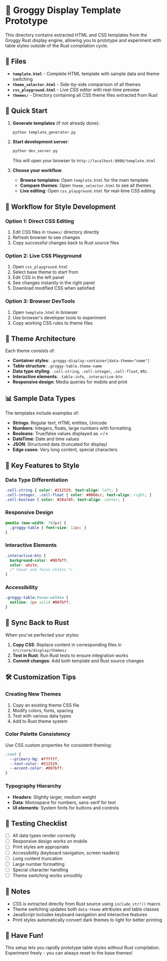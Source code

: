 # 🎨 Groggy Display Template Prototype

This directory contains extracted HTML and CSS templates from the Groggy Rust display engine, allowing you to prototype and experiment with table styles outside of the Rust compilation cycle.

## 📁 Files

- **`template.html`** - Complete HTML template with sample data and theme switching
- **`theme_selector.html`** - Side-by-side comparison of all themes
- **`css_playground.html`** - Live CSS editor with real-time preview
- **`themes/`** - Directory containing all CSS theme files extracted from Rust

## 🚀 Quick Start

1. **Generate templates** (if not already done):
   ```bash
   python template_generator.py
   ```

2. **Start development server**:
   ```bash
   python dev_server.py
   ```
   This will open your browser to `http://localhost:8000/template.html`

3. **Choose your workflow**:
   - **Browse templates**: Open `template.html` for the main template
   - **Compare themes**: Open `theme_selector.html` to see all themes
   - **Live editing**: Open `css_playground.html` for real-time CSS editing

## 🎯 Workflow for Style Development

### Option 1: Direct CSS Editing
1. Edit CSS files in `themes/` directory directly
2. Refresh browser to see changes
3. Copy successful changes back to Rust source files

### Option 2: Live CSS Playground
1. Open `css_playground.html`
2. Select base theme to start from
3. Edit CSS in the left panel
4. See changes instantly in the right panel
5. Download modified CSS when satisfied

### Option 3: Browser DevTools
1. Open `template.html` in browser
2. Use browser's developer tools to experiment
3. Copy working CSS rules to theme files

## 🎨 Theme Architecture

Each theme consists of:

- **Container styles**: `.groggy-display-container[data-theme="name"]`
- **Table structure**: `.groggy-table.theme-name`
- **Data type styling**: `.cell-string`, `.cell-integer`, `.cell-float`, etc.
- **Interactive elements**: `.table-info`, `.interactive-btn`
- **Responsive design**: Media queries for mobile and print

## 📊 Sample Data Types

The templates include examples of:

- **Strings**: Regular text, HTML entities, Unicode
- **Numbers**: Integers, floats, large numbers with formatting
- **Booleans**: True/false values displayed as ✓/✗
- **DateTime**: Date and time values
- **JSON**: Structured data (truncated for display)
- **Edge cases**: Very long content, special characters

## 🎪 Key Features to Style

### Data Type Differentiation
```css
.cell-string { color: #212529; text-align: left; }
.cell-integer, .cell-float { color: #0066cc; text-align: right; }
.cell-boolean { color: #28a745; text-align: center; }
```

### Responsive Design
```css
@media (max-width: 768px) {
  .groggy-table { font-size: 12px; }
}
```

### Interactive Elements
```css
.interactive-btn {
  background-color: #007bff;
  color: white;
  /* hover and focus states */
}
```

### Accessibility
```css
.groggy-table:focus-within {
  outline: 2px solid #007bff;
}
```

## 🔄 Sync Back to Rust

When you've perfected your styles:

1. **Copy CSS**: Replace content in corresponding files in `src/core/display/themes/`
2. **Test in Rust**: Run Rust tests to ensure integration works
3. **Commit changes**: Add both template and Rust source changes

## 🛠️ Customization Tips

### Creating New Themes
1. Copy an existing theme CSS file
2. Modify colors, fonts, spacing
3. Test with various data types
4. Add to Rust theme system

### Color Palette Consistency
Use CSS custom properties for consistent theming:
```css
:root {
  --primary-bg: #ffffff;
  --text-color: #212529;
  --accent-color: #007bff;
}
```

### Typography Hierarchy
- **Headers**: Slightly larger, medium weight
- **Data**: Monospace for numbers, sans-serif for text
- **UI elements**: System fonts for buttons and controls

## 🧪 Testing Checklist

- [ ] All data types render correctly
- [ ] Responsive design works on mobile
- [ ] Print styles are appropriate  
- [ ] Accessibility (keyboard navigation, screen readers)
- [ ] Long content truncation
- [ ] Large number formatting
- [ ] Special character handling
- [ ] Theme switching works smoothly

## 📝 Notes

- CSS is extracted directly from Rust source using `include_str!()` macro
- Theme switching updates both `data-theme` attributes and table classes
- JavaScript includes keyboard navigation and interactive features
- Print styles automatically convert dark themes to light for better printing

## 🎉 Have Fun!

This setup lets you rapidly prototype table styles without Rust compilation. Experiment freely - you can always reset to the base themes!
